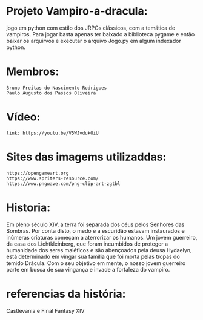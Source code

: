 # Projeto Vampiro-a-dracula:
jogo em python com estilo dos JRPGs clássicos, com a temática de vampiros. Para jogar basta apenas ter baixado a biblioteca pygame e então
baixar os arquirvos e executar o arquivo Jogo.py em algum indexador python.  

# Membros:
    Bruno Freitas do Nascimento Rodrigues
    Paulo Augusto dos Passos Oliveira

# Vídeo:
    link: https://youtu.be/V5WJvdukOiU

# Sites das imagems utilizaddas:
    https://opengameart.org
    https://www.spriters-resource.com/
    https://www.pngwave.com/png-clip-art-zgtbl

# Historia:
Em pleno século XIV, a terra foi separada dos céus pelos Senhores das Sombras. Por conta disto, o medo e a escuridão estavam instaurados e inúmeras criaturas começam a aterrorizar os humanos. Um jovem guerreiro, da casa dos Lichtkleinberg, que foram incumbidos de proteger a humanidade dos seres maléficos e são abençoados pela deusa Hydaelyn, está determinado em vingar sua família que foi morta pelas tropas do temido Drácula. Com o seu objetivo em mente, o nosso jovem guerreiro parte em busca de sua vingança e invade a fortaleza do vampiro.

# referencias da história:
Castlevania e Final Fantasy XIV
